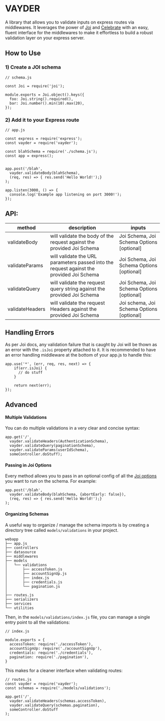# VAYDER
A library that allows you to validate inputs on express routes via middlewares. It leverages the power of [Joi][1] and [Celebrate][2] with an easy, fluent interface for the middlewares to make it effortless to build a robust validation layer on your express server.

## How to Use
### 1) Create a JOI schema

```
// schema.js

const Joi = require('joi');

module.exports = Joi.object().keys({
  foo: Joi.string().required(),
  bar: Joi.number().min(10).max(20),
});
```

### 2) Add it to your Express route

```
// app.js

const express = require('express');
const vayder = require('vayder');

const blahSchema = require('./schema.js');
const app = express();


app.post('/blah',
  vayder.validateBody(blahSchema),
  (req, res) => { res.send('Hello World!');}
);

app.listen(3000, () => {
  console.log('Example app listening on port 3000!');
});
```

## API:
| method | description | inputs |
| ------ | ----------- | ----- |
| validateBody | will validate the body of the request against the provided Joi Schema | Joi Schema, Joi Schema Options [optional] |
| validateParams | will validate the URL parameters passed into the request against the provided Joi Schema | Joi Schema, Joi Schema Options [optional] |
| validateQuery | will validate the request query string against the provided Joi Schema | Joi Schema, Joi Schema Options [optional] |
| validateHeaders | will validate the request Headers against the provided Joi Schema | Joi schema, Joi Schema Options [optional]  |


## Handling Errors
As per Joi docs, any validation failure that is caught by Joi will be thown as an error with the `.isJoi` property attached to it. It is recommended to have an error handling middleware at the bottom of your app.js to handle this:

```
app.use('*', (err, req, res, next) => {
    if(err.isJoi) {
      // do stuff
    }

    return next(err);
});
```


## Advanced

#### Multiple Validations
You can do multiple validations in a very clear and concise syntax:

```
app.get('/',
  vayder.validateHeaders(AuthenticationSchema),
  vayder.validateQuery(paginationSchema),
  vayder.validateParams(userIdSchema),
  someController.doStuff);
```

#### Passing in Joi Options
Every method allows you to pass in an optional config of all the [Joi options][3] you want to run on the schema. For example:

```
app.post('/blah',
  vayder.validateBody(blahSchema, {abortEarly: false}),
  (req, res) => { res.send('Hello World!');}
);
```

#### Organizing Schemas
A useful way to organize / manage the schema imports is by creating a directory tree called `models/validations` in your project.

```
webapp
├── app.js
├── controllers
├── datasource
├── middlewares
├── models
│   └── validations
│       ├── accessToken.js
│       ├── accountSignUp.js
│       ├── index.js
│       ├── credentials.js
│       └── pagination.js
│
├── routes.js
├── serializers
├── services
└── utilities
```

Then, in the `models/validations/index.js` file, you can manage a single entry point to all the validations:

```
// index.js

module.exports = {
  accessToken: require('./accessToken'),
  accountSignUp: require('./accountSignUp'),
  credentials: require('./credentials'),
  pagination: require('./pagination'),
}
```

This makes for a cleaner interface when validating routes:

```
// routes.js
const vayder = require('vayder');
const schemas = require('./models/validations');

app.get('/',
  vayder.validateHeaders(schemas.accessToken),
  vayder.validateQuery(schemas.pagination),
  someController.doStuff
);

```


[1]: https://github.com/hapijs/joi
[2]: https://github.com/continuationlabs/celebrate
[3]: https://github.com/hapijs/joi/blob/master/API.md#validatevalue-schema-options-callback
